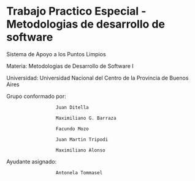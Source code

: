 # Trabajo Practico Especial - Metodologias de desarrollo de software
Sistema de Apoyo a los Puntos Limpios

Materia:    Metodologias de Desarrollo de Software I

Universidad: Universidad Nacional del Centro de la Provincia de Buenos Aires

Grupo conformado por: 
    
                      Juan Ditella

                      Maximiliano G. Barraza
                      
                      Facundo Mozo
                      
                      Juan Martin Tripodi
                      
                      Maximiliano Alonso
                      
Ayudante asignado:    
  
                      Antonela Tommasel





